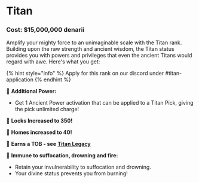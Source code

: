 # Titan

### Cost: $15,000,000 denarii

Amplify your mighty force to an unimaginable scale with the Titan rank. Building upon the raw strength and ancient wisdom, the Titan status provides you with powers and privileges that even the ancient Titans would regard with awe. Here's what you get:

{% hint style="info" %}
Apply for this rank on our discord under #titan-application
{% endhint %}

🔹 **Additional Power:**

* Get 1 Ancient Power activation that can be applied to a Titan Pick, giving the pick unlimited charge!

🔹 **Locks Increased to 350!**

🔹 **Homes increased to 40!**



🔹 **Earns a TOB - see** [**Titan Legacy**](https://docs.playtheatria.com/the-oracles-blessing/titan-legacy)



🔹 **Immune to suffocation, drowning and fire:**

* Retain your invulnerability to suffocation and drowning.
* Your divine status prevents you from burning!

